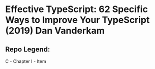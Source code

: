 # Effective TypeScript: 62 Specific Ways to Improve Your TypeScript (2019) Dan Vanderkam
## Repo Legend:
C - Chapter
I - Item